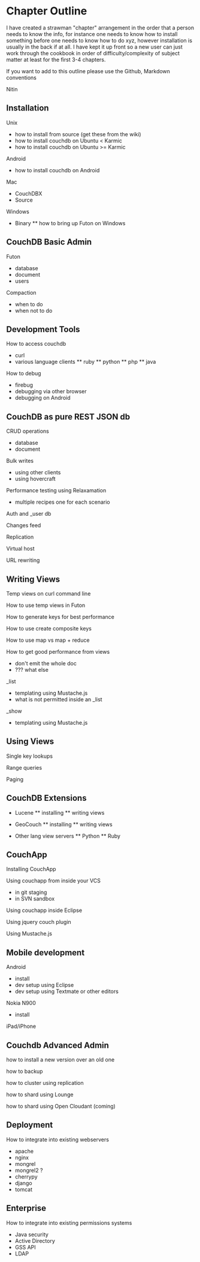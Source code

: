 Chapter Outline
===============

I have created a strawman "chapter" arrangement in the order that a person needs to know the info, for instance one needs to know how to install something before one needs to know how to do xyz, however installation is usually in the back if at all.  I have kept it up front so a new user can just work through the cookbook in order of difficulty/complexity of subject matter at least for the first 3-4 chapters.

If you want to add to this outline please use the Github, Markdown conventions

Nitin 

Installation
------------

Unix
* how to install from source (get these from the wiki)
* how to install couchdb on Ubuntu < Karmic
* how to install couchdb on Ubuntu >= Karmic

Android
* how to install couchdb on Android

Mac
* CouchDBX
* Source

Windows
* Binary
** how to bring up Futon on Windows

CouchDB Basic Admin
-------------------

Futon
* database
* document
* users

Compaction
* when to do
* when not to do

Development Tools
-----------------

How to access couchdb
* curl
* various language clients
** ruby
** python
** php
** java

How to debug
* firebug
* debugging via other browser
* debugging on Android

CouchDB as pure REST JSON db
----------------------------

CRUD operations
* database
* document

Bulk writes
* using other clients
* using hovercraft

Performance testing using Relaxamation
* multiple recipes one for each scenario

Auth and _user db

Changes feed 

Replication

Virtual host

URL rewriting

Writing Views
-------------

Temp views on curl command line

How to use temp views in Futon

How to generate keys for best performance

How to use create composite keys

How to use map vs map + reduce

How to get good performance from views
* don't emit the whole doc
* ??? what else

_list
* templating using Mustache.js
* what is not permitted inside an _list

_show
* templating using Mustache.js

Using Views
-----------

Single key lookups

Range queries

Paging

CouchDB Extensions
------------------

* Lucene
** installing
** writing views

* GeoCouch
** installing
** writing views

* Other lang view servers
** Python
** Ruby

CouchApp
--------

Installing CouchApp

Using couchapp from inside your VCS 
* in git staging
* in SVN sandbox

Using couchapp inside Eclipse

Using jquery couch plugin

Using Mustache.js

Mobile development
------------------

Android
* install
* dev setup using Eclipse
* dev setup using Textmate or other editors

Nokia N900
* install

iPad/iPhone


Couchdb Advanced Admin
----------------------

how to install a new version over an old one

how to backup

how to cluster using replication

how to shard using Lounge

how to shard using Open Cloudant (coming)


Deployment
----------

How to integrate into existing webservers
* apache
* nginx
* mongrel
* mongrel2 ?
* cherrypy
* django
* tomcat

Enterprise
----------

How to integrate into existing permissions systems
* Java security
* Active Directory
* GSS API 
* LDAP

